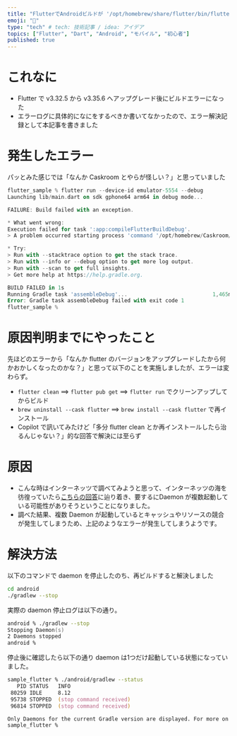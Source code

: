 ```yaml
---
title: "FlutterでAndroidビルドが '/opt/homebrew/share/flutter/bin/flutter' でエラーになった"
emoji: "📱"
type: "tech" # tech: 技術記事 / idea: アイデア
topics: ["Flutter", "Dart", "Android", "モバイル", "初心者"]
published: true
---
```

# これなに

- Flutter で v3.32.5 から v3.35.6 へアップグレード後にビルドエラーになった
- エラーログに具体的になにをするべきか書いてなかったので、エラー解決記録として本記事を書きました

# 発生したエラー

パッとみた感じでは「なんか Caskroom とやらが怪しい？」と思っていました

```dart
flutter_sample % flutter run --device-id emulator-5554 --debug
Launching lib/main.dart on sdk gphone64 arm64 in debug mode...

FAILURE: Build failed with an exception.

* What went wrong:
Execution failed for task ':app:compileFlutterBuildDebug'.
> A problem occurred starting process 'command '/opt/homebrew/Caskroom/flutter/3.32.5/flutter/bin/flutter''

* Try:
> Run with --stacktrace option to get the stack trace.
> Run with --info or --debug option to get more log output.
> Run with --scan to get full insights.
> Get more help at https://help.gradle.org.

BUILD FAILED in 1s
Running Gradle task 'assembleDebug'...                           1,465ms
Error: Gradle task assembleDebug failed with exit code 1
flutter_sample %
```


# 原因判明までにやったこと

先ほどのエラーから「なんか flutter のバージョンをアップグレードしたから何かおかしくなったのかな？」と思って以下のことを実施しましたが、エラーは変わらず。

- `flutter clean` ==> `flutter pub get` ==> `flutter run` でクリーンアップしてからビルド
- `brew uninstall --cask flutter` ==> `brew install --cask flutter` で再インストール
- Copilot で訊いてみたけど「多分 flutter clean とか再インストールしたら治るんじゃない？」的な回答で解決には至らず


# 原因

- こんな時はインターネッツで調べてみようと思って、インターネッツの海を彷徨っていたら[こちらの回答](https://stackoverflow.com/questions/60386994/gradle-build-failing-after-update/64054311#64054311)に辿り着き、要するにDaemon が複数起動している可能性がありそうということになりました。
- 調べた結果、複数 Daemon が起動しているとキャッシュやリソースの競合が発生してしまうため、上記のようなエラーが発生してしまうようです。

# 解決方法

以下のコマンドで daemon を停止したのち、再ビルドすると解決しました

```zsh
cd android
./gradlew --stop
```

実際の daemon 停止ログは以下の通り。

```zsh
android % ./gradlew --stop
Stopping Daemon(s)
2 Daemons stopped
android %
```

停止後に確認したら以下の通り daemon は1つだけ起動している状態になっていました。

```zsh
sample_flutter % ./android/gradlew --status
   PID STATUS   INFO
 80259 IDLE     8.12
 95738 STOPPED  (stop command received)
 96814 STOPPED  (stop command received)

Only Daemons for the current Gradle version are displayed. For more on this, please refer to https://docs.gradle.org/8.12/userguide/gradle_daemon.html#sec:status in the Gradle documentation.
sample_flutter % 
```
